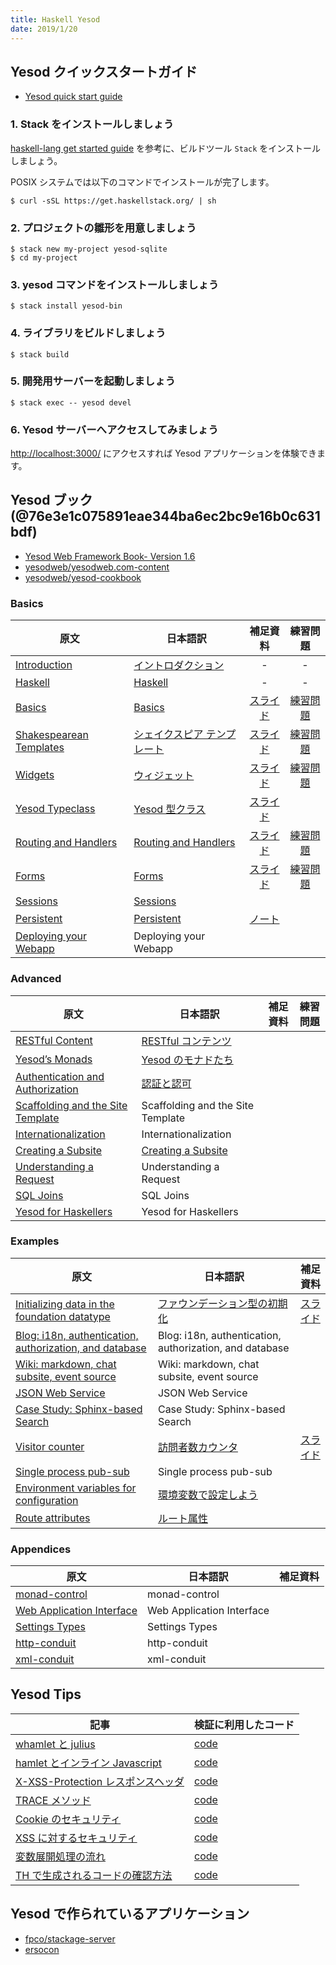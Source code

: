 ```yaml
---
title: Haskell Yesod
date: 2019/1/20
---
```


## Yesod クイックスタートガイド

- [Yesod quick start guide](https://www.yesodweb.com/page/quickstart)

### 1. Stack をインストールしましょう

[haskell-lang get started guide](https://haskell-lang.org/get-started) を参考に、ビルドツール `Stack` をインストールしましょう。

POSIX システムでは以下のコマンドでインストールが完了します。

```shell
$ curl -sSL https://get.haskellstack.org/ | sh
```

### 2. プロジェクトの雛形を用意しましょう

```shell
$ stack new my-project yesod-sqlite
$ cd my-project
```

### 3. yesod コマンドをインストールしましょう

```shell
$ stack install yesod-bin
```

### 4. ライブラリをビルドしましょう

```shell
$ stack build
```

### 5. 開発用サーバーを起動しましょう

```shell
$ stack exec -- yesod devel
```

### 6. Yesod サーバーへアクセスしてみましょう

[http://localhost:3000/](http://localhost:3000/) にアクセスすれば Yesod アプリケーションを体験できます。

## Yesod ブック (@76e3e1c075891eae344ba6ec2bc9e16b0c631bdf)

- [Yesod Web Framework Book- Version 1.6](http://www.yesodweb.com/book)
- [yesodweb/yesodweb.com-content](https://github.com/yesodweb/yesodweb.com-content)
- [yesodweb/yesod-cookbook](https://github.com/yesodweb/yesod-cookbook)

### Basics

原文 | 日本語訳 | 補足資料 | 練習問題
-----|----------|:----------:|:----------:
[Introduction](https://www.yesodweb.com/book/introduction) | [イントロダクション](book/ch01-introduction.html) | - | -
[Haskell](https://www.yesodweb.com/book/haskell) | [Haskell](book/ch02-haskell.html) | - | -
[Basics](https://www.yesodweb.com/book/basics) | [Basics](book/ch03-basics.html) | [スライド](https://docs.google.com/presentation/d/1UNbHbodN2rQgIkk620fbMu4XwLp4Vseaazv42vBkh1M/edit?usp=sharing) | [練習問題](exercise/ch03/)
[Shakespearean Templates](https://www.yesodweb.com/book/shakespearean-templates) | [シェイクスピア テンプレート](book/ch04-shakespearen-templates.html) | [スライド](https://docs.google.com/presentation/d/1Lz1V5dL6Je27IPJnfswAlSHE9mfa_LY4S848mp27dSs/edit?usp=sharing) | [練習問題](exercise/ch04/)
[Widgets](https://www.yesodweb.com/book/widgets) | [ウィジェット](book/ch05-widgets.html) | [スライド](https://docs.google.com/presentation/d/1txTox5MevucuzRAFB63FsU4-A3ZlwfcoEWEFof1JMfw/edit?usp=sharing) | [練習問題](exercise/ch05/)
[Yesod Typeclass](https://www.yesodweb.com/book/yesod-typeclass) | [Yesod 型クラス](book/ch06-yesod-typeclass.html) | [スライド](https://docs.google.com/presentation/d/1SPc87YVMVwUc1OJvQLFGAzLp5c-PB5trkIbfUdJPrlY/edit?usp=sharing)
[Routing and Handlers](https://www.yesodweb.com/book/routing-and-handlers) | [Routing and Handlers](book/ch07-routing-and-handlers.html) | [スライド](https://docs.google.com/presentation/d/1asqcwxIfDoligvqMWD3aKW7Q0oFRH9KqfXKyvNxk52U/edit?usp=sharing) | [練習問題](exercise/ch07/)
[Forms](https://www.yesodweb.com/book/forms) | [Forms](book/ch08-forms.html) | [スライド](https://docs.google.com/presentation/d/1S8kPog8pK0iyx7DpjRQGO_6hgn3vDoCyI_WYz2IzaJo/edit?usp=sharing) | [練習問題](exercise/ch08/) |  |
[Sessions](https://www.yesodweb.com/book/sessions) | [Sessions](book/ch09-sessions.html) | | |  |
[Persistent](https://www.yesodweb.com/book/persistent) | [Persistent](book/ch10-persistent.html) | [ノート](contents/resume/ch10_r.md) | |  |
| [Deploying your Webapp](https://www.yesodweb.com/book/deploying-your-webapp) | Deploying your Webapp | | |  |

### Advanced

原文 | 日本語訳 | 補足資料 | 練習問題
-----|----------|----------|----------
[RESTful Content](https://www.yesodweb.com/book/restful-content) | [RESTful コンテンツ](book/ch12-restful-content.html) | |
[Yesod’s Monads](https://www.yesodweb.com/book/yesods-monads) | [Yesod のモナドたち](book/ch13-yesods-monads.html)
[Authentication and Authorization](https://www.yesodweb.com/book/authentication-and-authorization) | [認証と認可](book/ch14-authentication-and-authorization.html)
[Scaffolding and the Site Template](https://www.yesodweb.com/book/scaffolding-and-the-site-template) | Scaffolding and the Site Template
[Internationalization](https://www.yesodweb.com/book/internationalization) | Internationalization
[Creating a Subsite](https://www.yesodweb.com/book/creating-a-subsite) | [Creating a Subsite](book/ch17-creating-a-subsite.html)
[Understanding a Request](https://www.yesodweb.com/book/understanding-request) | Understanding a Request
[SQL Joins](https://www.yesodweb.com/book/sql-joins) | SQL Joins
[Yesod for Haskellers](https://www.yesodweb.com/book/yesod-for-haskellers) | Yesod for Haskellers

### Examples

原文 | 日本語訳 | 補足資料
-----|----------|---------
[Initializing data in the foundation datatype](https://www.yesodweb.com/book/initializing-foundation-data) | [ファウンデーション型の初期化](book/examples-initializing-foundation-data.html) | [スライド](https://docs.google.com/presentation/d/1vkBheRrf1cVThsjG57KWQtEx_0u_LHC-lLoUvqXu3IY/edit#slide=id.g16295d9ca4_0_0)
[Blog: i18n, authentication, authorization, and database](https://www.yesodweb.com/book/blog-example-advanced) | Blog: i18n, authentication, authorization, and database
[Wiki: markdown, chat subsite, event source](https://www.yesodweb.com/book/wiki-chat-example) | Wiki: markdown, chat subsite, event source
[JSON Web Service](https://www.yesodweb.com/book/json-web-service) | JSON Web Service
[Case Study: Sphinx-based Search](https://www.yesodweb.com/book/case-study-sphinx) | Case Study: Sphinx-based Search
[Visitor counter](https://www.yesodweb.com/book/visitor-counter) | [訪問者数カウンタ](book/examples-visitor-counter.html) | [スライド](https://docs.google.com/presentation/d/1vkBheRrf1cVThsjG57KWQtEx_0u_LHC-lLoUvqXu3IY/edit#slide=id.g16295d9ca4_0_11)
[Single process pub-sub](https://www.yesodweb.com/book/single-process-pubsub) | Single process pub-sub
[Environment variables for configuration](https://www.yesodweb.com/book/environment-variables) | [環境変数で設定しよう](book/examples-environment-variables.html)
[Route attributes](https://www.yesodweb.com/book/route-attributes) | [ルート属性](book/examples-route-attributes.html)

### Appendices

原文 | 日本語訳 | 補足資料
-----|----------|---------
[monad-control](https://www.yesodweb.com/book/monad-control) | monad-control
[Web Application Interface](https://www.yesodweb.com/book/web-application-interface) | Web Application Interface
[Settings Types](https://www.yesodweb.com/book/settings-types) | Settings Types
[http-conduit](https://www.yesodweb.com/book/http-conduit) | http-conduit
[xml-conduit](https://www.yesodweb.com/book/xml) | xml-conduit

## Yesod Tips

記事 | 検証に利用したコード
------|-------
[whamlet と julius](tips/01-compile-hamlet-julius.html) | [code](https://github.com/e-bigmoon/haskell-blog/blob/master/sample-code/yesod/Tips1.hs)
[hamlet とインライン Javascript](tips/02-inline-js.html) | [code](https://github.com/e-bigmoon/haskell-blog/blob/master/sample-code/yesod/Tips2.hs)
[X-XSS-Protection レスポンスヘッダ](tips/03-x-xss-protection.html) | [code](https://github.com/e-bigmoon/haskell-blog/blob/master/sample-code/yesod/Tips3.hs)
[TRACE メソッド](tips/04-trace-method.html) | [code](https://github.com/e-bigmoon/haskell-blog/blob/master/sample-code/yesod/Tips4.hs)
[Cookie のセキュリティ](tips/05-cookie.html) | [code](https://github.com/e-bigmoon/haskell-blog/blob/master/sample-code/yesod/Tips5.hs)
[XSS に対するセキュリティ](tips/06-xss.html) | [code](https://github.com/e-bigmoon/haskell-blog/blob/master/sample-code/yesod/Tips6.hs)
[変数展開処理の流れ](tips/07-variable-interpolation.html) | [code](https://github.com/e-bigmoon/haskell-blog/blob/master/sample-code/yesod/Tips7.hs)
[TH で生成されるコードの確認方法](tips/08-TH.html) | [code](https://github.com/e-bigmoon/haskell-blog/blob/master/sample-code/yesod/Tips8.hs)

## Yesod で作られているアプリケーション

- [fpco/stackage-server](https://github.com/fpco/stackage-server)
- [ersocon](https://ersocon.net/)
